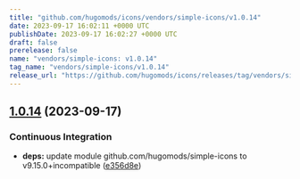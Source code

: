 ```yaml
---
title: "github.com/hugomods/icons/vendors/simple-icons/v1.0.14"
date: 2023-09-17 16:02:11 +0000 UTC
publishDate: 2023-09-17 16:02:27 +0000 UTC
draft: false
prerelease: false
name: "vendors/simple-icons: v1.0.14"
tag_name: "vendors/simple-icons/v1.0.14"
release_url: "https://github.com/hugomods/icons/releases/tag/vendors/simple-icons/v1.0.14"
---
```


## [1.0.14](https://github.com/hugomods/icons/compare/vendors/simple-icons/v1.0.13...vendors/simple-icons/v1.0.14) (2023-09-17)


### Continuous Integration

* **deps:** update module github.com/hugomods/simple-icons to v9.15.0+incompatible ([e356d8e](https://github.com/hugomods/icons/commit/e356d8e457487ccb10ce7fb5a44424bd76e71ad1))
